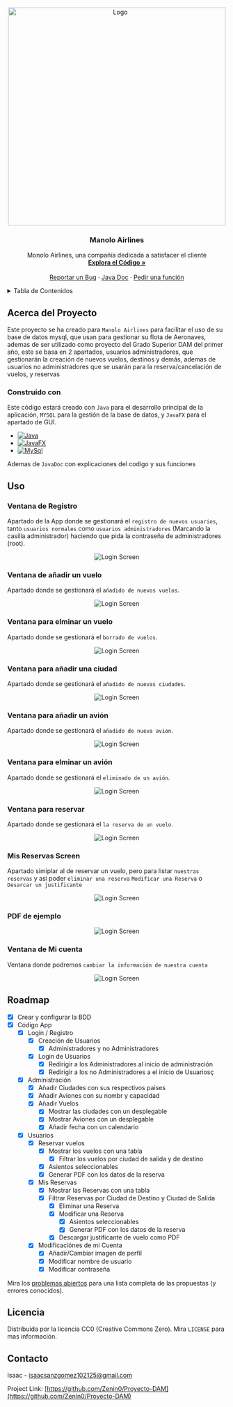 <a name="readme-top"></a>
<!-- PROJECT LOGO -->
<br />
<div align="center">
  <a href="https://github.com/Zenin0/Proyecto-DAM">
    <img src="images/logo.png" alt="Logo" width="500" height="500">
  </a>

<h3 align="center">Manolo Airlines</h3>

  <p align="center">
    Monolo Airlines, una compañía dedicada a satisfacer el cliente
    <br />
    <a href="https://github.com/Zenin0/Proyecto-DAM/tree/main/App"><strong>Explora el Código »</strong></a>
    <br />
    <br />
    <a href="https://github.com/Zenin0/Proyecto-DAM/issues">Reportar un Bug</a>
    ·
    <a href="https://zenin0.github.io/Manolo-Airlines-JavaDoc.github.io/app/module-summary.html">Java Doc</a>
    ·
    <a href="https://github.com/Zenin0/Proyecto-DAM/issues">Pedir una función</a>
  </p>
</div>



<!-- Tabla de Contenidos -->
<details>
  <summary>Tabla de Contenidos</summary>
  <ol>
    <li>
      <a href="#acerca-del-proyecto">Acerca del Proyecto</a>
      <ul>
        <li><a href="#construido-con">Construido con</a></li>
      </ul>
    </li>
    <li><a href="#uso">Uso</a></li>
    <li><a href="#roadmap">Roadmap</a></li>
    <li><a href="#licencia">Licencia</a></li>
    <li><a href="#contacto">Contacto</a></li>
  </ol>
</details>



<!-- Acerca del Proyecto -->

## Acerca del Proyecto

Este proyecto se ha creado para `Manolo Airlines` para facilitar el uso de su base de datos mysql, que usan para
gestionar su flota de Aeronaves, ademas de ser utilizado como proyecto del Grado Superior DAM del primer año, este se
basa en 2 apartados, usuarios administradores, que gestionarán la creación de nuevos vuelos, destinos y demás, ademas de
usuarios no administradores que se usarán para la reserva/cancelación de vuelos, y reservas

### Construido con

Este código estará creado con `Java` para el desarrollo principal de la aplicación, `MYSQL` para la gestión de la base
de datos, y `JavaFX` para el apartado de GUI.

* [![Java](https://img.shields.io/badge/java-ED8B00?style=for-the-badge)](https://www.java.com)
* [![JavaFX](https://img.shields.io/badge/javafx-ED8B00?style=for-the-badge)](https://openjfx.io/)
* [![MySql](https://img.shields.io/badge/MYsql-3670A0?style=for-the-badge)](https://www.mysql.com/)

Ademas de `JavaDoc` con explicaciones del codigo y sus funciones

<!-- Ejemplos de uso -->

## Uso

### Ventana de Registro

Apartado de la App donde se gestionará el `registro de nuevos usuarios`, tanto `usuarios normales`
como `usuarios administradores` (Marcando la casilla administrador) haciendo que pida la contraseña de
administradores (root).

  <p align="center">
    <img src="./images/Register-Screen.png" alt="Login Screen">
  </p>

### Ventana de añadir un vuelo

Apartado donde se gestionará el `añadido de nuevos vuelos`.

  <p align="center">
    <img src="./images/Add-Vuelo.png" alt="Login Screen">
  </p>

### Ventana para elminar un vuelo

Apartado donde se gestionará el `borrado de vuelos`.

  <p align="center">
    <img src="./images/Del-Vuelo.png" alt="Login Screen">
  </p>


### Ventana para añadir una ciudad

Apartado donde se gestionará el `añadido de nuevas ciudades`.

  <p align="center">
    <img src="./images/Add-Ciudad.png" alt="Login Screen">
  </p>


### Ventana para añadir un avión

Apartado donde se gestionará el `añadido de nueva avion`.

  <p align="center">
    <img src="./images/Add-Avion.png" alt="Login Screen">
  </p>

### Ventana para elminar un avión

Apartado donde se gestionará el `eliminado de un avión`.

  <p align="center">
    <img src="./images/Del-Avion.png" alt="Login Screen">
  </p>


### Ventana para reservar

Apartado donde se gestionará el `la reserva de un vuelo`.

  <p align="center">
    <img src="./images/Reservar-Screen.png" alt="Login Screen">
  </p>

### Mis Reservas Screen

Apartado simiplar al de reservar un vuelo, pero para listar `nuestras reservas` y asi poder `eliminar una reserva`
`Modificar una Reserva` o `Desarcar un justificante`

  <p align="center">
    <img src="./images/Mis-Reservas-Screen.png" alt="Login Screen">
  </p>

### PDF de ejemplo

  <p align="center">
    <img src="./images/PDF-Example.png" alt="Login Screen">
  </p>

### Ventana de Mi cuenta

Ventana donde podremos `cambiar la información de nuestra cuenta`

  <p align="center">
    <img src="./images/My-Account-Screen.png" alt="Login Screen">
  </p>

<!-- ROADMAP -->

## Roadmap

- [X] Crear y configurar la BDD
- [X] Código App
    - [X] Login / Registro
        - [X] Creación de Usuarios
            - [X] Administradores y no Administradores
        - [X] Login de Usuarios
            - [X] Redirigir a los Administradores al inicio de administración
            - [X] Redirigir a los no Administradores a el inicio de Usuariosç
    - [X] Administración
        - [X] Añadir Ciudades con sus respectivos paises
        - [X] Añadir Aviones con su nombr y capacidad
        - [X] Añadir Vuelos
            - [X] Mostrar las ciudades con un desplegable
            - [X] Mostrar Aviones con un desplegable
            - [X] Añadir fecha con un calendario
    - [X] Usuarios
        - [X] Reservar vuelos
            - [X] Mostrar los vuelos con una tabla
                - [X] Filtrar los vuelos por ciudad de salida y de destino
            - [X] Asientos seleccionables
            - [X] Generar PDF con los datos de la reserva
        - [X] Mis Reservas
            - [X] Mostrar las Reservas con una tabla
            - [X] Filtrar Reservas por Ciudad de Destino y Ciudad de Salida
                - [X] Eliminar una Reserva
                - [X] Modificar una Reserva
                    - [X] Asientos seleccionables
                    - [X] Generar PDF con los datos de la reserva
                - [X] Descargar justificante de vuelo como PDF
        - [X] Modificaciónes de mi Cuenta
          - [X] Añadir/Cambiar imagen de perfil 
          - [X] Modificar nombre de usuario
          - [X] Modificar contraseña

Mira los  [problemas abiertos](https://github.com/Zenin0/Proyecto-DAM/issues) para una lista completa de las
propuestas (y errores conocidos).




<!-- LICENCIA --> 

## Licencia

Distribuida por la licencia CC0 (Creative Commons Zero). Mira `LICENSE` para mas información.



<!-- CONTACTO -->

## Contacto

Isaac - isaacsanzgomez102125@gmail.com

Project Link: [https://github.com/Zenin0/Proyecto-DAM](https://github.com/Zenin0/Proyecto-DAM)
